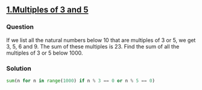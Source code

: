 ## **[1.Multiples of 3 and 5](https://projecteuler.net/problem=1)**

### Question
If we list all the natural numbers below 10 that are multiples of 3 or 5, we get 3, 5, 6 and 9. The sum of these multiples is 23.
Find the sum of all the multiples of 3 or 5 below 1000.

### Solution
```python
sum(n for n in range(1000) if n % 3 == 0 or n % 5 == 0)
```
